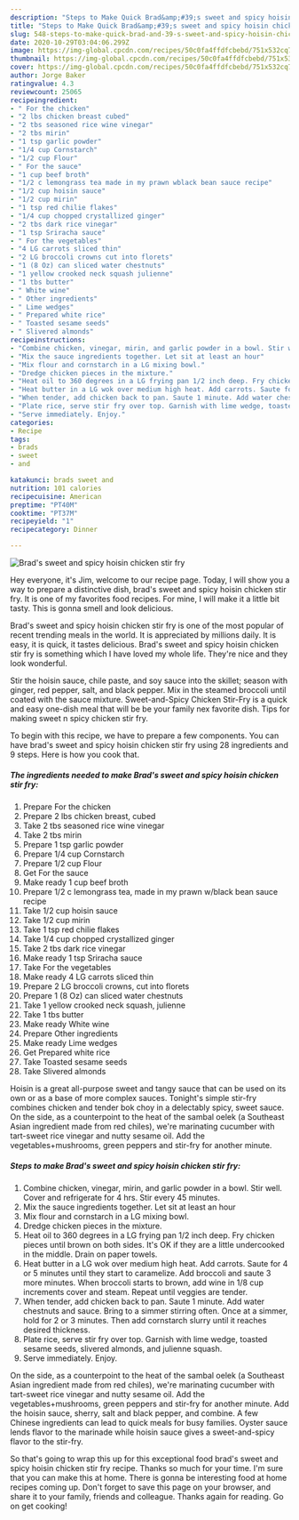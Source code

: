 ```yaml
---
description: "Steps to Make Quick Brad&amp;#39;s sweet and spicy hoisin chicken stir fry"
title: "Steps to Make Quick Brad&amp;#39;s sweet and spicy hoisin chicken stir fry"
slug: 548-steps-to-make-quick-brad-and-39-s-sweet-and-spicy-hoisin-chicken-stir-fry
date: 2020-10-29T03:04:06.299Z
image: https://img-global.cpcdn.com/recipes/50c0fa4ffdfcbebd/751x532cq70/brads-sweet-and-spicy-hoisin-chicken-stir-fry-recipe-main-photo.jpg
thumbnail: https://img-global.cpcdn.com/recipes/50c0fa4ffdfcbebd/751x532cq70/brads-sweet-and-spicy-hoisin-chicken-stir-fry-recipe-main-photo.jpg
cover: https://img-global.cpcdn.com/recipes/50c0fa4ffdfcbebd/751x532cq70/brads-sweet-and-spicy-hoisin-chicken-stir-fry-recipe-main-photo.jpg
author: Jorge Baker
ratingvalue: 4.3
reviewcount: 25065
recipeingredient:
- " For the chicken"
- "2 lbs chicken breast cubed"
- "2 tbs seasoned rice wine vinegar"
- "2 tbs mirin"
- "1 tsp garlic powder"
- "1/4 cup Cornstarch"
- "1/2 cup Flour"
- " For the sauce"
- "1 cup beef broth"
- "1/2 c lemongrass tea made in my prawn wblack bean sauce recipe"
- "1/2 cup hoisin sauce"
- "1/2 cup mirin"
- "1 tsp red chilie flakes"
- "1/4 cup chopped crystallized ginger"
- "2 tbs dark rice vinegar"
- "1 tsp Sriracha sauce"
- " For the vegetables"
- "4 LG carrots sliced thin"
- "2 LG broccoli crowns cut into florets"
- "1 (8 Oz) can sliced water chestnuts"
- "1 yellow crooked neck squash julienne"
- "1 tbs butter"
- " White wine"
- " Other ingredients"
- " Lime wedges"
- " Prepared white rice"
- " Toasted sesame seeds"
- " Slivered almonds"
recipeinstructions:
- "Combine chicken, vinegar, mirin, and garlic powder in a bowl. Stir well. Cover and refrigerate for 4 hrs. Stir every 45 minutes."
- "Mix the sauce ingredients together. Let sit at least an hour"
- "Mix flour and cornstarch in a LG mixing bowl."
- "Dredge chicken pieces in the mixture."
- "Heat oil to 360 degrees in a LG frying pan 1/2 inch deep. Fry chicken pieces until brown on both sides. It&#39;s OK if they are a little undercooked in the middle. Drain on paper towels."
- "Heat butter in a LG wok over medium high heat. Add carrots. Saute for 4 or 5 minutes until they start to caramelize. Add broccoli and saute 3 more minutes. When broccoli starts to brown, add wine in 1/8 cup increments cover and steam. Repeat until veggies are tender."
- "When tender, add chicken back to pan. Saute 1 minute. Add water chestnuts and sauce. Bring to a simmer stirring often. Once at a simmer, hold for 2 or 3 minutes. Then add cornstarch slurry until it reaches desired thickness."
- "Plate rice, serve stir fry over top. Garnish with lime wedge, toasted sesame seeds, slivered almonds, and julienne squash."
- "Serve immediately. Enjoy."
categories:
- Recipe
tags:
- brads
- sweet
- and

katakunci: brads sweet and 
nutrition: 101 calories
recipecuisine: American
preptime: "PT40M"
cooktime: "PT37M"
recipeyield: "1"
recipecategory: Dinner

---
```



![Brad&#39;s sweet and spicy hoisin chicken stir fry](https://img-global.cpcdn.com/recipes/50c0fa4ffdfcbebd/751x532cq70/brads-sweet-and-spicy-hoisin-chicken-stir-fry-recipe-main-photo.jpg)

Hey everyone, it's Jim, welcome to our recipe page. Today, I will show you a way to prepare a distinctive dish, brad&#39;s sweet and spicy hoisin chicken stir fry. It is one of my favorites food recipes. For mine, I will make it a little bit tasty. This is gonna smell and look delicious.

Brad&#39;s sweet and spicy hoisin chicken stir fry is one of the most popular of recent trending meals in the world. It is appreciated by millions daily. It is easy, it is quick, it tastes delicious. Brad&#39;s sweet and spicy hoisin chicken stir fry is something which I have loved my whole life. They're nice and they look wonderful.

Stir the hoisin sauce, chile paste, and soy sauce into the skillet; season with ginger, red pepper, salt, and black pepper. Mix in the steamed broccoli until coated with the sauce mixture. Sweet-and-Spicy Chicken Stir-Fry is a quick and easy one-dish meal that will be be your family nex favorite dish. Tips for making sweet n spicy chicken stir fry.


To begin with this recipe, we have to prepare a few components. You can have brad&#39;s sweet and spicy hoisin chicken stir fry using 28 ingredients and 9 steps. Here is how you cook that.

<!--inarticleads1-->

##### The ingredients needed to make Brad&#39;s sweet and spicy hoisin chicken stir fry:

1. Prepare  For the chicken
1. Prepare 2 lbs chicken breast, cubed
1. Take 2 tbs seasoned rice wine vinegar
1. Take 2 tbs mirin
1. Prepare 1 tsp garlic powder
1. Prepare 1/4 cup Cornstarch
1. Prepare 1/2 cup Flour
1. Get  For the sauce
1. Make ready 1 cup beef broth
1. Prepare 1/2 c lemongrass tea, made in my prawn w/black bean sauce recipe
1. Take 1/2 cup hoisin sauce
1. Take 1/2 cup mirin
1. Take 1 tsp red chilie flakes
1. Take 1/4 cup chopped crystallized ginger
1. Take 2 tbs dark rice vinegar
1. Make ready 1 tsp Sriracha sauce
1. Take  For the vegetables
1. Make ready 4 LG carrots sliced thin
1. Prepare 2 LG broccoli crowns, cut into florets
1. Prepare 1 (8 Oz) can sliced water chestnuts
1. Take 1 yellow crooked neck squash, julienne
1. Take 1 tbs butter
1. Make ready  White wine
1. Prepare  Other ingredients
1. Make ready  Lime wedges
1. Get  Prepared white rice
1. Take  Toasted sesame seeds
1. Take  Slivered almonds


Hoisin is a great all-purpose sweet and tangy sauce that can be used on its own or as a base of more complex sauces. Tonight&#39;s simple stir-fry combines chicken and tender bok choy in a delectably spicy, sweet sauce. On the side, as a counterpoint to the heat of the sambal oelek (a Southeast Asian ingredient made from red chiles), we&#39;re marinating cucumber with tart-sweet rice vinegar and nutty sesame oil. Add the vegetables+mushrooms, green peppers and stir-fry for another minute. 

<!--inarticleads2-->

##### Steps to make Brad&#39;s sweet and spicy hoisin chicken stir fry:

1. Combine chicken, vinegar, mirin, and garlic powder in a bowl. Stir well. Cover and refrigerate for 4 hrs. Stir every 45 minutes.
1. Mix the sauce ingredients together. Let sit at least an hour
1. Mix flour and cornstarch in a LG mixing bowl.
1. Dredge chicken pieces in the mixture.
1. Heat oil to 360 degrees in a LG frying pan 1/2 inch deep. Fry chicken pieces until brown on both sides. It&#39;s OK if they are a little undercooked in the middle. Drain on paper towels.
1. Heat butter in a LG wok over medium high heat. Add carrots. Saute for 4 or 5 minutes until they start to caramelize. Add broccoli and saute 3 more minutes. When broccoli starts to brown, add wine in 1/8 cup increments cover and steam. Repeat until veggies are tender.
1. When tender, add chicken back to pan. Saute 1 minute. Add water chestnuts and sauce. Bring to a simmer stirring often. Once at a simmer, hold for 2 or 3 minutes. Then add cornstarch slurry until it reaches desired thickness.
1. Plate rice, serve stir fry over top. Garnish with lime wedge, toasted sesame seeds, slivered almonds, and julienne squash.
1. Serve immediately. Enjoy.


On the side, as a counterpoint to the heat of the sambal oelek (a Southeast Asian ingredient made from red chiles), we&#39;re marinating cucumber with tart-sweet rice vinegar and nutty sesame oil. Add the vegetables+mushrooms, green peppers and stir-fry for another minute. Add the hoisin sauce, sherry, salt and black pepper, and combine. A few Chinese ingredients can lead to quick meals for busy families. Oyster sauce lends flavor to the marinade while hoisin sauce gives a sweet-and-spicy flavor to the stir-fry. 

So that's going to wrap this up for this exceptional food brad&#39;s sweet and spicy hoisin chicken stir fry recipe. Thanks so much for your time. I'm sure that you can make this at home. There is gonna be interesting food at home recipes coming up. Don't forget to save this page on your browser, and share it to your family, friends and colleague. Thanks again for reading. Go on get cooking!
